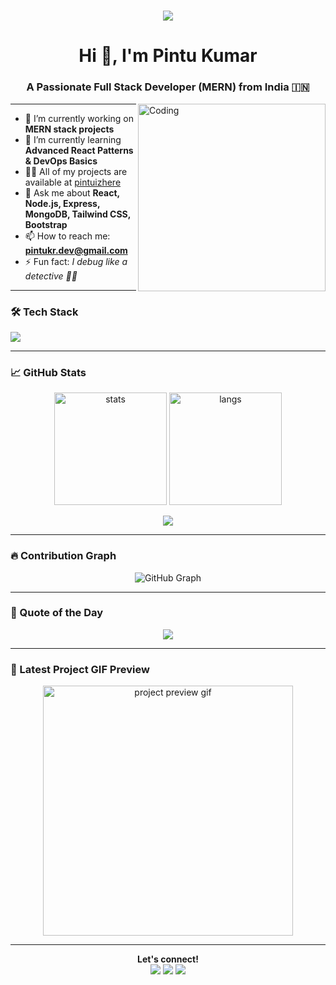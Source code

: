<!-- Profile README for Pintu Kumar -->

<h1 align="center">
  <img src="https://readme-typing-svg.herokuapp.com?font=Fira+Code&weight=500&size=28&pause=1000&color=00F3FF&center=true&vCenter=true&width=435&lines=Hi+%F0%9F%91%8B%2C+I'm+Pintu+Kumar!;Full+Stack+MERN+Developer;Front-end+Craftsman+%7C+UI+Stylist;Code.+Create.+Contribute.">
</h1>

<h1 align="center">Hi 👋, I'm Pintu Kumar</h1>
<h3 align="center">A Passionate Full Stack Developer (MERN) from India 🇮🇳</h3>

<img align="right" alt="Coding" width="300" src="https://media.giphy.com/media/qgQUggAC3Pfv687qPC/giphy.gif">

---

- 🔭 I’m currently working on **MERN stack projects**
- 🌱 I’m currently learning **Advanced React Patterns & DevOps Basics**
- 👨‍💻 All of my projects are available at [pintuizhere](https://github.com/Pintuizhere)
- 💬 Ask me about **React, Node.js, Express, MongoDB, Tailwind CSS, Bootstrap**
- 📫 How to reach me: **pintukr.dev@gmail.com**
- ⚡ Fun fact: *I debug like a detective 👨‍💻*

---

### 🛠️ Tech Stack

<p>
  <img src="https://skillicons.dev/icons?i=html,css,bootstrap,tailwind,js,react,nodejs,express,mongodb,github,vscode" />
</p>

---

### 📈 GitHub Stats

<p align="center">
  <img src="https://github-readme-stats.vercel.app/api?username=Pintuizhere&show_icons=true&theme=radical" alt="stats" height="180"/>
  <img src="https://github-readme-stats.vercel.app/api/top-langs/?username=Pintuizhere&layout=compact&theme=radical" alt="langs" height="180"/>
</p>

 <p align="center"> <img src="https://github-readme-activity-graph.vercel.app/graph?username=Pintuizhere&theme=react-dark" /> </p>

---

### 🔥 Contribution Graph

<p align="center">
  <img src="https://github-readme-activity-graph.cyclic.app/graph?username=Pintuizhere&theme=react-dark&area=true" alt="GitHub Graph"/>
</p>

---

### 🎯 Quote of the Day

<p align="center">
  <img src="https://quotes-github-readme.vercel.app/api?type=horizontal&theme=radical" />
</p>

---

### 🎥 Latest Project GIF Preview

<p align="center">
  <img src="https://media.giphy.com/media/26u4cqiYI30juCOGY/giphy.gif" width="400" alt="project preview gif"/>
</p>

---

<p align="center">
  <b>Let's connect!</b><br>
  <a href="https://www.linkedin.com/in/your-linkedin/"><img src="https://img.shields.io/badge/-LinkedIn-blue?logo=linkedin&style=flat-square" /></a>
  <a href="mailto:your.email@example.com"><img src="https://img.shields.io/badge/-Gmail-red?logo=gmail&style=flat-square" /></a>
  <a href="https://github.com/Pintuizhere"><img src="https://img.shields.io/badge/-GitHub-black?logo=github&style=flat-square" /></a>
</p>
